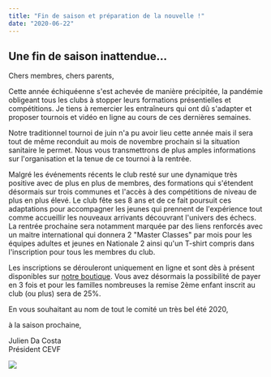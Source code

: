 ```yaml
---
title: "Fin de saison et préparation de la nouvelle !"
date: "2020-06-22"
---
```


## Une fin de saison inattendue...

Chers membres, chers parents,

Cette année échiquéenne s'est achevée de manière précipitée, la pandémie obligeant tous les clubs à stopper leurs formations présentielles et compétitions. Je tiens à remercier les entraîneurs qui ont dû s'adapter et proposer tournois et vidéo en ligne au cours de ces dernières semaines.

Notre traditionnel tournoi de juin n'a pu avoir lieu cette année mais il sera tout de même reconduit au mois de novembre prochain si la situation sanitaire le permet. Nous vous transmettrons de plus amples informations sur l'organisation et la tenue de ce tournoi à la rentrée.

Malgré les événements récents le club resté sur une dynamique très positive avec de plus en plus de membres, des formations qui s'étendent désormais sur trois communes et l'accès à des compétitions de niveau de plus en plus élevé. Le club fête ses 8 ans et de ce fait poursuit ces adaptations pour accompagner les jeunes qui prennent de l'expérience tout comme accueillir les nouveaux arrivants découvrant l'univers des échecs. La rentrée prochaine sera notamment marquée par des liens renforcés avec un maitre international qui donnera 2 "Master Classes" par mois pour les équipes adultes et jeunes en Nationale 2 ainsi qu'un T-shirt compris dans l'inscription pour tous les membres du club.

Les inscriptions se dérouleront uniquement en ligne et sont dès à présent disponibles sur [notre boutique](https://www.billetweb.fr/cotisation-cevf-2020-2021). Vous avez désormais la possibilité de payer en 3 fois et pour les familles nombreuses la remise 2ème enfant inscrit au club (ou plus) sera de 25%.

En vous souhaitant au nom de tout le comité un très bel été 2020,

à la saison prochaine,

Julien Da Costa  
Président CEVF

![](/wordpress-uploads/2020/06/bel_ete.png)
